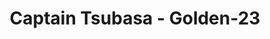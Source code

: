 --- 
title: "Captain Tsubasa - Golden-23"
publishdate: "2019-8-28T16:48:46+02:00"
src: "https://365manga.net/manga/captain-tsubasa-golden-23"
image: "https://data.365manga.net/images/thumbnails/6339-captain-tsubasa-golden-23.jpg"
description: "The continuation of Captain Tsubasa after -Road to 2002-. Focuses on the 23 selected members of the U-22 Japanese National Team, known as the -Golden 23-, as they fight towards the goal of an Olympic Gold Medal."
---